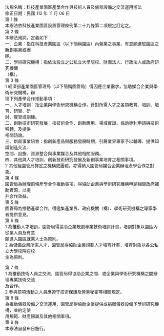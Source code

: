 法規名稱：科技產業園區產學合作與技術人員及儀器設備之交流運用辦法  
修正日期：民國 112 年 11 月 06 日  
第 1 條  
本辦法依科技產業園區設置管理條例第二十九條第二項規定訂定之。  
第 2 條  
本辦法用詞，定義如下：  
一、企業：指在科技產業園區（以下簡稱園區）內營業之事業、有意願進駐園區之新創事業或團  
隊。  
二、學術研究機構：指依法設立之公私立大學院校、財團法人、行政法人或政府研究機關  
（構）。  
第 3 條  
1 經濟部產業園區管理局（以下簡稱園管局）得因應企業需求，協助媒合企業與學術研究機構，辦  
理下列產學合作推動事項：  
一、人才培訓：指企業與學術研究機構合作，針對所需人才之各類教育、培訓、培育、研習、研  
討、實習或訓練。  
二、創新技術研究發展：指技術合作、創新應用、場域實證、協助專利申請與技術移轉，及提供  
相關諮詢。  
三、新創事業培育：指創新產品與服務發展時期，引薦業界專家予以輔導、提供知識創造交流、  
空間、設施、資源整合與事業媒合及其他相關服務。  
四、其他與人才培訓、創新技術研究發展及新創事業培育之相關事項。  
2 其他經園管局擇定之機構或團體，亦得納入園管局媒合企業辦理產學合作之對象。  
第 4 條  
園管局為辦理前條產學合作推動事項，得協助企業與學術研究機構申請相關政府補助資源，以提  
升合作效益。  
第 5 條  
園管局為推動產學合作，得邀集產業界、政府機關（構）、學術研究機構之專家學者提供意見。  
第 6 條  
1 為推動人才培訓，園管局得協助企業規劃專業技術培訓計畫，培訓對象以園區內從業人員及有意  
願進入園區就業人士為原則。  
2 為儲備企業所需人才，園管局得協助企業規劃人才培育計畫，培育對象以各公私立大學校院在校  
生為原則。  


第 7 條  
1 為推動技術人員之交流，園管局得協助企業之間、或企業與學術研究機構之間辦理專業技術交流  
及合作。  
2 參與前項活動之人員應遵守技術保護及營業秘密等相關規定。  
第 8 條  
為推動儀器設備之交流運用，園管局得協助企業提供或捐贈儀器設備予學術研究機構，並約定使  
用規範、財產歸屬及其他相關事項。  
第 9 條  
本辦法自發布日施行。  



